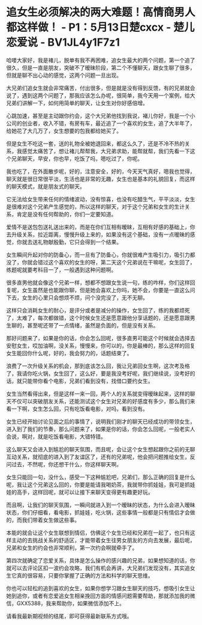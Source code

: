 # 追女生必须解决的两大难题！高情商男人都这样做！ - P1：5月13日楚cxcx - 楚儿恋爱说 - BV1JL4y1F7z1

哈喽大家好，我是褚儿，脱单有我不再困难，追女生最大的两个问题，第一个追了很久，但是一直是朋友，突破不了暧昧阶段，第二个不懂聊天，跟女生聊了很多，但就是聊不出心动的感觉，这两个问题一旦出现。

大兄弟们追女生就会非常痛苦，付出很多，但是就是没有得到反馈，有的兄弟就会说了，遇到这两个问题了，那我应该怎么办呢，很简单，我今天用一个案例，给大兄弟们讲解一下，如何用简单的聊天，让女生对你好感倍增。

心跳加速，甚至是主动跟你约会，这个大兄弟他找到我说，褚儿你好，我是一个小公司的创业者，收入不错，有房有车，最近追了一个喜欢的女生，追了大半年了，给她花了大几万了，女生想要的包我都给她买了。

但是女生不吃这一套，送的礼物全被她退回来，都这么久了，还是不冷不热的关系，我感觉太痛苦了，想让褚儿帮帮我，大兄弟求助，能帮就帮，我们先看一下这个兄弟聊天，早安，你也早，吃饭了吗，嗯吃过了，你呢。

我也吃了，在外面散步呢，好的，注意安全，好的，今天天气真好，嗯我也觉得，聊天就是很日常很平淡，生活也是非常的无趣，女生也是基本的礼貌回复，而这样的聊天模式，就是朋友式的聊天。

它无法给女生带来任何的情绪波动，没有惊喜，也没有吃醋生气，平平淡淡，女生是很难对这个兄弟产生感觉的，所以这样的聊天，对于这个兄弟和女生的生计关系，肯定是没有任何帮助的，你们一定要知道。

爱情不是送包包送礼送出来的，而是在你们互相有暧昧，互相有好感的基础上，你去升级关系，拉近距离，慢慢升级上来的，如果没有这个基础，没有一点暧昧的感觉，你就去送礼物献殷勤，它只会得到一个结果。

女生瞬间升起对你的防备心，而一旦有了防备心，你就很难产生吸引力，吸引力都没了，你就会错过这个喜欢的女生的呀，第二天这个兄弟说在干嘛呢，女生回了，练题呢就要考科目一了，一般遇到这种问题啊。

很多直男他就会像这个兄弟一样，想都不想跟女生说一句，练的咋样，你们这样回复呢，女生虽然是也能跟你聊，但是她会喜欢上你吗，她不会，你要是一直这么问下去，女生的心里只会想烦不烦，问个没完没了，无不无聊。

这样只会消耗女生的耐心，是评分或者是减分的操作，女生回了，练的我都烦死了，太难了，每次都做错，这个时候女生还是愿意跟他分享话题的，还是愿意跟男生聊的，甚至呢还带了一点情绪，虽然是负面的，但是没有关系。

那好问题来了，如果是你的话，你会怎么回呢，很多直男可能这个时候就会选择去安慰女生，哎加油啊，没关系，慢慢来，你可以的，你是最棒的，那么这样的回复女生能回你什么呢，好的，我会努力的，话题结束了。

浪费了一次升级关系的机会，那到底该怎么回，我让兄弟回女生啊，这次考及格了，我请你吃火锅，女生回了，这么好，要是我没考好呢，我们继续说，没考好的话，就只能带你看个电影，兄弟们看到没有，找借口要约女生。

女生当然看得出来，但是这样一来一回，两个人的关系就变得暧昧起来，这样的聊天不仅可以突破朋友关系，还能测试这个女生对兄弟的好感度有多少，那么我们来看一下啊，女生怎么回，只有吃饭看电影，对吗，看到没有。

女生已经开始讨论见面之后的事情了，说明我们刚才的聊天已经成功的带领女生，进入到了我们的节奏，那么问题来了，如果是你的话，你会怎么回呢，一般老实人会说，啊对，就是吃饭看电影，大错特错。

这么聊天又会进入到尴尬的聊天氛围，而且呢，会让这个女生想起跟你之前的无聊互动关系，就彻底的进入到了友谊区了，还有的兄弟呢，他会把问题推给女生，反问过去，不然呢，你还想干什么，你这样聊天啊。

女生只能回一句，没什么，感受一下这种尴尬吧，兄弟们，那么正确的回复是什么呢，我让这个兄弟这么回的，你要是能请我喝奶茶，我就带你抓娃娃，我可是抓娃娃的高手，这样回呢，就可以让接下来聊天变得更有趣更好玩。

而且啊，让我们的聊天氛围，一瞬间就进入到一个暧昧的状态，为什么会进入暧昧状态，你们仔细看，看电影，抓娃娃，吃火锅，这些事情一般都是只有情侣才会做的，而我们带着女生做这些事。

本能的就会让这个女生联想到情侣，仿佛这个女生已经和兄弟在一起了，也只有这样主动的去挑战关系的舒适区，才能带着女生往男女朋友的方向去发展，最后呢，兄弟和女生的约会也非常顺利，第一次约会啊就牵手了。

第四次就确定了恋爱关系，具体是怎么操作的感兴趣的兄弟，如果想知道的话，你就可以去评论区扣一波约会攻略，我们有机会再讲，大兄弟们发现没有，其实追女生它真的很容易，只要你掌握了正确的方法和科学的聊天思维。

你也可以轻松的追到喜欢的女生，如果你想学习跟女生聊天的技巧，想吸引女生让她到追你，或者有恋爱追女生相亲挽回方面的情感问题需要帮助，那就添加我的微信，GXX5388，我来帮助你，如果微信添加不上。

请看我最新期视频的结尾，即可获得最新联系方式哦。